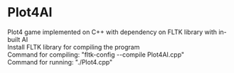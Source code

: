 # Plot4AI
Plot4 game implemented on C++ with dependency on FLTK library with in-built AI  
Install FLTK library for compiling the program  
Command for compiling: "fltk-config --compile Plot4AI.cpp"  
Command for running: "./Plot4.cpp"
